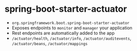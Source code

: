 # spring-boot-starter-actuator

- `org.springframework.boot.spring-boot-starter-actuator`
- Exposes endpoints to `monitor` and `manager` your application
- Rest endpoints are automatically added to the app
- `/actuator/health`, `/actuator/info`, `/actuator/auditevents`, `/actuator/beans`, `/actuator/mappings`
